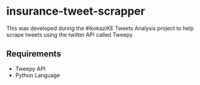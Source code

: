 # insurance-tweet-scrapper
This was developed during the #ikokaziKE Tweets Analysis project to help scrape tweets using the twitter API called Tweepy.

## Requirements
- Tweepy API
- Python Language
